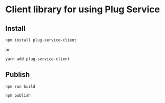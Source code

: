 # Client library for using Plug Service

## Install

`npm install plug-service-client`

or

`yarn add plug-service-client`


## Publish 

`npm run build`

`npm publish`
